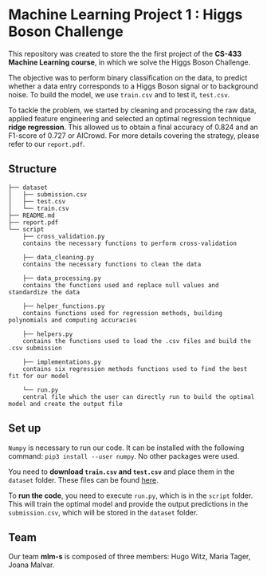 
# Machine Learning Project 1  : Higgs Boson Challenge

This repository was created to store the the first project of the **CS-433 Machine Learning course**, in which we solve the Higgs Boson Challenge. 

The objective was to perform binary classification on the data, to predict whether a data entry corresponds to a Higgs Boson signal or to background noise. To build the model, we use `train.csv` and to test it, `test.csv`.

To tackle the problem, we started by cleaning and processing the raw data, applied feature engineering and selected an optimal regression technique **ridge regression**. This allowed us to obtain a final accuracy of 0.824 and an F1-score of 0.727 or AICrowd. For more details covering the strategy, please refer to our `report.pdf`.


## Structure

```
├── dataset
│   ├── submission.csv
│   ├── test.csv
│   └── train.csv
├── README.md
├── report.pdf
└── script
    ├── cross_validation.py
    contains the necessary functions to perform cross-validation
    
    ├── data_cleaning.py
    contains the necessary functions to clean the data
    
    ├── data_processing.py
    contains the functions used and replace null values and standardize the data
    
    ├── helper_functions.py
    contains functions used for regression methods, building polynomials and computing accuracies
    
    ├── helpers.py    
    contains the functions used to load the .csv files and build the .csv submission
    
    ├── implementations.py
    contains six regression methods functions used to find the best fit for our model
    
    └── run.py
    central file which the user can directly run to build the optimal model and create the output file
```

## Set up

 `Numpy` is necessary to run our code. It can be installed with the following command: ```pip3 install --user numpy```. No other packages were used.

 You need to **download `train.csv` and `test.csv`** and place them in the  `dataset` folder. These files can be found [here](https://www.kaggle.com/c/higgs-boson/data).

 To **run the code**, you need to execute `run.py`, which is in the `script` folder. This will train the optimal model and provide the output predictions in the `submission.csv`, which will be stored in the `dataset` folder.


## Team

Our team **mlm-s** is composed of three members: Hugo Witz, Maria Tager, Joana Malvar.
